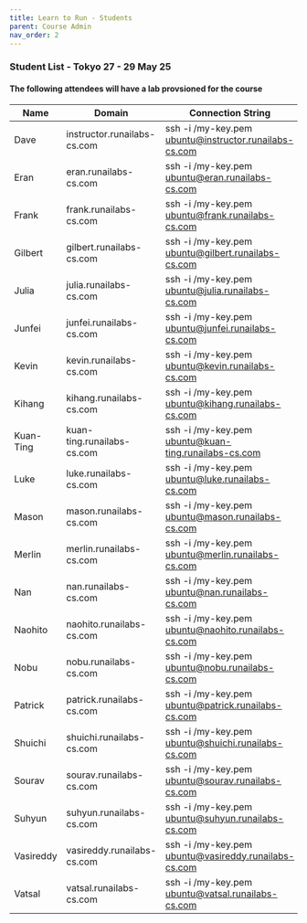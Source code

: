 ```yaml
---
title: Learn to Run - Students
parent: Course Admin
nav_order: 2
---
```


### Student List - Tokyo 27 - 29 May 25

#### The following attendees will have a lab provsioned for the course

|Name       |Domain                      |Connection String                                |
|-----------|----------------------------|-------------------------------------------------|
|Dave|instructor.runailabs-cs.com|ssh -i /my-key.pem ubuntu@instructor.runailabs-cs.com|
|Eran|eran.runailabs-cs.com|ssh -i /my-key.pem ubuntu@eran.runailabs-cs.com|
|Frank|frank.runailabs-cs.com|ssh -i /my-key.pem ubuntu@frank.runailabs-cs.com|
|Gilbert|gilbert.runailabs-cs.com|ssh -i /my-key.pem ubuntu@gilbert.runailabs-cs.com|
|Julia|julia.runailabs-cs.com|ssh -i /my-key.pem ubuntu@julia.runailabs-cs.com|
|Junfei|junfei.runailabs-cs.com|ssh -i /my-key.pem ubuntu@junfei.runailabs-cs.com|
|Kevin|kevin.runailabs-cs.com|ssh -i /my-key.pem ubuntu@kevin.runailabs-cs.com|
|Kihang|kihang.runailabs-cs.com|ssh -i /my-key.pem ubuntu@kihang.runailabs-cs.com|
|Kuan-Ting|kuan-ting.runailabs-cs.com|ssh -i /my-key.pem ubuntu@kuan-ting.runailabs-cs.com|
|Luke|luke.runailabs-cs.com|ssh -i /my-key.pem ubuntu@luke.runailabs-cs.com|
|Mason|mason.runailabs-cs.com|ssh -i /my-key.pem ubuntu@mason.runailabs-cs.com|
|Merlin|merlin.runailabs-cs.com|ssh -i /my-key.pem ubuntu@merlin.runailabs-cs.com|
|Nan|nan.runailabs-cs.com|ssh -i /my-key.pem ubuntu@nan.runailabs-cs.com|
|Naohito|naohito.runailabs-cs.com|ssh -i /my-key.pem ubuntu@naohito.runailabs-cs.com|
|Nobu|nobu.runailabs-cs.com|ssh -i /my-key.pem ubuntu@nobu.runailabs-cs.com|
|Patrick|patrick.runailabs-cs.com|ssh -i /my-key.pem ubuntu@patrick.runailabs-cs.com|
|Shuichi|shuichi.runailabs-cs.com|ssh -i /my-key.pem ubuntu@shuichi.runailabs-cs.com|
|Sourav|sourav.runailabs-cs.com|ssh -i /my-key.pem ubuntu@sourav.runailabs-cs.com|
|Suhyun|suhyun.runailabs-cs.com|ssh -i /my-key.pem ubuntu@suhyun.runailabs-cs.com|
|Vasireddy|vasireddy.runailabs-cs.com|ssh -i /my-key.pem ubuntu@vasireddy.runailabs-cs.com|
|Vatsal|vatsal.runailabs-cs.com|ssh -i /my-key.pem ubuntu@vatsal.runailabs-cs.com|